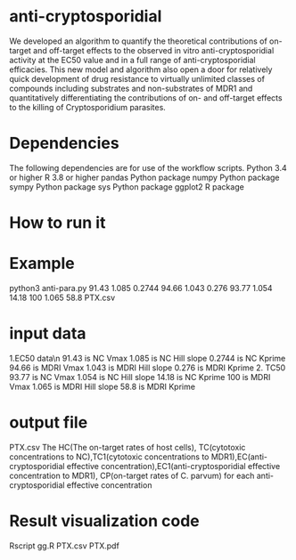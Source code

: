 # anti-cryptosporidial
We  developed an algorithm to quantify the theoretical contributions of on-target and off-target effects to the observed in vitro anti-cryptosporidial activity at the EC50 value and in a full range of anti-cryptosporidial efficacies. This new model and algorithm also open a door for relatively quick development of drug resistance to virtually unlimited classes of compounds including substrates and non-substrates of MDR1 and quantitatively differentiating the contributions of on- and off-target effects to the killing of Cryptosporidium parasites.

# Dependencies 
The following dependencies are for use of the  workflow scripts.
Python 3.4 or higher
R 3.8 or higher
pandas Python package
numpy Python package
sympy Python package
sys Python package
ggplot2 R package
# How to run it
# Example
python3 anti-para.py 91.43 1.085 0.2744 94.66 1.043 0.276 93.77 1.054 14.18 100 1.065 58.8 PTX.csv
# input data
1.EC50 data\n
91.43 is NC Vmax 
1.085 is NC Hill slope
0.2744 is NC Kprime
94.66 is MDRI Vmax
1.043 is MDRI Hill slope
0.276 is MDRI Kprime
2. TC50 
93.77 is NC Vmax 
1.054 is NC Hill slope
14.18 is NC Kprime
100 is MDRI Vmax
1.065 is MDRI Hill slope
58.8 is MDRI Kprime
# output file
PTX.csv   The HC(The on-target rates of host cells), TC(cytotoxic concentrations to NC),TC1(cytotoxic concentrations to MDR1),EC(anti-cryptosporidial effective concentration),EC1(anti-cryptosporidial effective concentration to MDR1), CP(on-target rates of C. parvum) for each anti-cryptosporidial effective concentration



# Result visualization code
Rscript gg.R PTX.csv PTX.pdf




